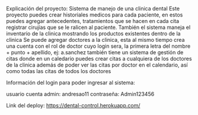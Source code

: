 Explicación del proyecto: Sistema de manejo de una clinica dental
Este proyecto puedes crear historiales medicos para cada paciente, en estos puedes agregar antecedentes, tratamientos que se hacen en cada cita
registrar cirujías que se le ralicen al paciente. También el sistema maneja el inventario de la clinica mostrando los productos existentes dentro de la clinica
Se puede agregar doctores a la clinica, esta al mismo tiempo crea una cuenta con el rol de doctor cuyo login sera, la primera letra del nombre + punto + apellido, ej: a.sanchez
también tiene un sistema de gestión de citas donde en un caledario puedes crear citas a cualquiera de los doctores de la clinica
además de poder ver las citas por doctor en el calendario, así como todas las citas de todos los doctores

Información del login para poder ingresar al sistema: 

usuario cuenta admin: andresao11
contraseña: Admin123456


Link del deploy: https://dental-control.herokuapp.com/

